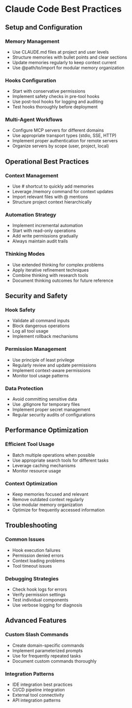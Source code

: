 # Claude Code Best Practices

## Setup and Configuration

### Memory Management
- Use CLAUDE.md files at project and user levels
- Structure memories with bullet points and clear sections
- Update memories regularly to keep context current
- Use @path/to/import for modular memory organization

### Hooks Configuration
- Start with conservative permissions
- Implement safety checks in pre-tool hooks
- Use post-tool hooks for logging and auditing
- Test hooks thoroughly before deployment

### Multi-Agent Workflows
- Configure MCP servers for different domains
- Use appropriate transport types (stdio, SSE, HTTP)
- Implement proper authentication for remote servers
- Organize servers by scope (user, project, local)

## Operational Best Practices

### Context Management
- Use # shortcut to quickly add memories
- Leverage /memory command for context updates
- Import relevant files with @ mentions
- Structure project context hierarchically

### Automation Strategy
- Implement incremental automation
- Start with read-only operations
- Add write permissions gradually
- Always maintain audit trails

### Thinking Modes
- Use extended thinking for complex problems
- Apply iterative refinement techniques
- Combine thinking with research tools
- Document thinking outcomes for future reference

## Security and Safety

### Hook Safety
- Validate all command inputs
- Block dangerous operations
- Log all tool usage
- Implement rollback mechanisms

### Permission Management
- Use principle of least privilege
- Regularly review and update permissions
- Implement context-aware permissions
- Monitor tool usage patterns

### Data Protection
- Avoid committing sensitive data
- Use .gitignore for temporary files
- Implement proper secret management
- Regular security audits of configurations

## Performance Optimization

### Efficient Tool Usage
- Batch multiple operations when possible
- Use appropriate search tools for different tasks
- Leverage caching mechanisms
- Monitor resource usage

### Context Optimization
- Keep memories focused and relevant
- Remove outdated context regularly
- Use modular memory organization
- Optimize for frequently accessed information

## Troubleshooting

### Common Issues
- Hook execution failures
- Permission denied errors
- Context loading problems
- Tool timeout issues

### Debugging Strategies
- Check hook logs for errors
- Verify permission settings
- Test individual components
- Use verbose logging for diagnosis

## Advanced Features

### Custom Slash Commands
- Create domain-specific commands
- Implement parameterized prompts
- Use for frequently repeated tasks
- Document custom commands thoroughly

### Integration Patterns
- IDE integration best practices
- CI/CD pipeline integration
- External tool connectivity
- API integration patterns